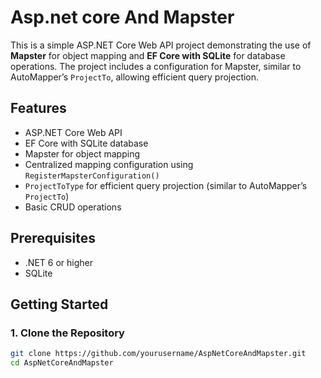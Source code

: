 # Asp.net core And Mapster

This is a simple ASP.NET Core Web API project demonstrating the use of **Mapster** for object mapping and **EF Core with SQLite** for database operations. The project includes a configuration for Mapster, similar to AutoMapper’s `ProjectTo`, allowing efficient query projection.

## Features
- ASP.NET Core Web API
- EF Core with SQLite database
- Mapster for object mapping
- Centralized mapping configuration using `RegisterMapsterConfiguration()`
- `ProjectToType` for efficient query projection (similar to AutoMapper’s `ProjectTo`)
- Basic CRUD operations

## Prerequisites
- .NET 6 or higher
- SQLite

## Getting Started

### 1. Clone the Repository
```bash
git clone https://github.com/yourusername/AspNetCoreAndMapster.git
cd AspNetCoreAndMapster
